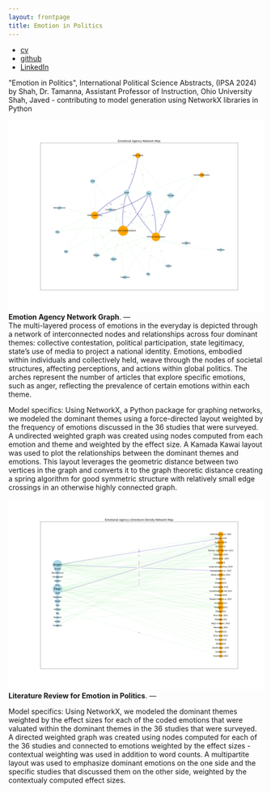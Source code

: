```yaml
---
layout: frontpage
title: Emotion in Politics
---
```



<div class="navbar">
  <div class="navbar-inner">
      <ul class="nav">
          <li><a href="{{ BASE_PATH }}/jshah-public.pdf">cv</a></li>
          <li><a href="https://github.com/javedmshah">github</a></li>
          <li><a href="https://linkedin.com/in/javedmaqboolshah">LinkedIn</a></li>
      </ul>
  </div>
</div>

"Emotion in Politics", International Political Science Abstracts, (IPSA 2024) <br>
by Shah, Dr. Tamanna, Assistant Professor of Instruction, Ohio University <br>
Shah, Javed - contributing to model generation using NetworkX libraries in Python  <br>

![Emotion Agency Network Graph](final_coded_network_graph_emotion_agency.png)
**Emotion Agency Network Graph**. &mdash; <br>
The multi-layered process of emotions in the everyday is depicted through a network of interconnected nodes and relationships across four dominant themes: collective contestation, political participation, state legitimacy, state’s use of media to project a national identity. Emotions, embodied within individuals and collectively held, weave through the nodes of societal structures, affecting perceptions, and actions within global politics. The arches represent the number of articles that explore specific emotions, such as anger, reflecting the prevalence of certain emotions within each theme.

Model specifics: Using NetworkX, a Python package for graphing networks, we modeled the dominant themes using a force-directed layout weighted by the frequency of emotions discussed in the 36 studies that were surveyed. A undirected weighted graph was created using nodes computed from each emotion and theme and weighted by the effect size. A Kamada Kawai layout was used to plot the relationships between the dominant themes and emotions. This layout leverages the geometric distance between two vertices in the graph and converts it to the graph theoretic distance creating a spring algorithm for good symmetric structure with relatively small edge crossings in an otherwise highly connected graph.

![Literature Review Network Graph](paper_final_coded_network_graph_emotion_agency.png)
**Literature Review for Emotion in Politics**. &mdash; <br>

Model specifics: Using NetworkX, we modeled the dominant themes weighted by the effect sizes for each of the coded emotions that were valuated within the dominant themes in the 36 studies that were surveyed. A directed weighted graph was created using nodes computed for each of the 36 studies and connected to emotions weighted by the effect sizes - contextual weighting was used in addition to word counts. A multipartite layout was used to emphasize dominant emotions on the one side and the specific studies that discussed them on the other side, weighted by the contextualy computed effect sizes.

